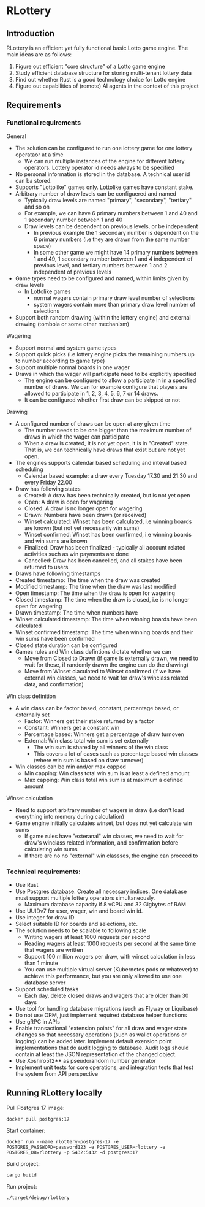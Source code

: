 # RLottery
## Introduction
RLottery is an efficient yet fully functional basic Lotto game engine. The main ideas are as follows:
1. Figure out efficient "core structure" of a Lotto game engine
2. Study efficient database structure for storing multi-tenant lottery data
3. Find out whether Rust is a good technology choice for Lotto engine
4. Figure out capabilities of (remote) AI agents in the context of this project
## Requirements
### Functional requirements
General
- The solution can be configured to run one lottery game for one lottery operataor at a time
  - We can run multiple instances of the engine for different lottery operators. Lottery operator id needs always to be specified
- No personal information is stored in the database. A technical user id can ba stored.
- Supports "Lottolike" games only. Lottolike games have constant stake.
- Arbitrary number of draw levels can be configuered and named
  - Typically draw levels are named "primary", "secondary", "tertiary" and so on
  - For example, we can have 6 primary numbers between 1 and 40 and 1 secondary number between 1 and 40
  - Draw levels can be dependent on previous levels, or be independent
    - In previous example the 1 secondary number is dependent on the 6 primary numbers (i.e they are drawn from the same number space)
    - In some other game we might have 14 primary numbers between 1 and 49, 1 secondary number between 1  and 4 independent of previous level, and tertiary numbers between 1 and 2 independent of previous levels
- Game types need to be configured and named, within limits given by draw levels
  - In Lottolike games
    - normal wagers contain primary draw level number of selections
    - system wagers contain more than primary draw level number of selections
- Support both random drawing (within the lottery engine) and external drawing (tombola or some other mechanism)

Wagering
- Support normal and system game types
- Support quick picks (i.e lottery engine picks the remaining numbers up to number according to game type)
- Support multiple normal boards in one wager
- Draws in which the wager will participate need to be explicitly specified
  - The engine can be configured to allow a participate in in a specified number of draws. We can for example configure that players are allowed to participate in 1, 2, 3, 4, 5, 6, 7 or 14 draws.
  - It can be configured whether first draw can be skipped or not

Drawing
- A configured number of draws can be open at any given time
  - The number needs to be one bigger than the maximum number of draws in which the wager can participate
  - When a draw is created, it is not yet open, it is in "Created" state. That is, we can technically have draws that exist but are not yet open.
- The engines supports calendar based scheduling and inteval based scheduling
  - Calendar based example: a draw every Tuesday 17.30 and 21.30 and every Friday 22.00
- Draw has following states
  - Created: A draw has been technically created, but is not yet open
  - Open: A draw is open for wagering
  - Closed: A draw is no longer open for wagering
  - Drawn: Numbers have been drawn (or received)
  - Winset calculated: Winset has been calculated, i.e winning boards are known (but not yet necessarily win sums)
  - Winset confirmed: Winset has been confirmed, i.e winning boards and win sums are known
  - Finalized: Draw has been finalized - typically all account related activities such as win payments are done
  - Cancelled: Draw has been cancelled, and all stakes have been returned to users
- Draws have following timestamps
 - Created timestamp: The time when the draw was created
 - Modified timestamp: The time when the draw was last modified
 - Open timestamp: The time when the draw is open for wagering
 - Closed timestamp: The time when the draw is closed, i.e is no longer open for wagering
 - Drawn timestamp: The time when numbers have
 - Winset calculated timestamp: The time when winning boards have been calculated
 - Winset confirmed timestamp: The time when winning boards and their win sums have been confirmed
- Closed state duration can be configured
- Games rules and Win class defintions dictate whether we can
  - Move from Closed to Drawn (if game is externally drawn, we need to wait for these, if randomly drawn the engine can do the drawing)
  - Move from Winset claculated to Winset confirmed (if we have external win classes, we need to wait for draw's winclass related data, and confirmation)

Win class definition
- A win class can be factor based, constant, percentage based, or externally set
  - Factor: Winners get their stake returned by a factor
  - Constant: Winners get a constant win
  - Percentage based: Winners get a percentage of draw turnoven
  - External: Win class total win sum is set externally
    - The win sum is shared by all winners of the win class
    - This covers a lot of cases such as percentage based win classes (where win sum is based on draw turnover)
- Win classes can be min and/or max capped
  - Min capping: Win class total win sum is at least a defined amount
  - Max capping: Win class total win sum is at maximum a defined amount

Winset calculation
- Need to support arbitrary number of wagers in draw (i.e don't load everything into memory during calculation)
- Game engine initially calculates winset, but does not yet calculate win sums
  - If game rules have "exteranal" win classes, we need to wait for draw's winclass related information, and confirmation before calculating win sums
  - If there are no no "external" win classses, the engine can proceed to 

### Technical requirements:
- Use Rust
- Use Postgres database. Create all necessary indices. One database must support multiple lottery operators simultaneously.
  - Maximum database capacity if 8 vCPU and 32 Gigbytes of RAM
- Use UUIDv7 for user, wager, win and board win id. 
- Use integer for draw ID
- Select suitable ID for boards and selections, etc.
- The solution needs to be scalable to following scale
  - Writing wagers at least 1000 requests per second
  - Reading wagers at least 1000 requests per second at the same time that wagers are written
  - Support 100 million wagers per draw, with winset calculation in less than 1 minute
  - You can use multiple virtual server (Kubernetes pods or whatever) to achieve this performance, but you are only allowed to use one database server
- Support scheduled tasks
  - Each day, delete closed draws and wagers that are older than 30 days
- Use  tool for handling database migrations (such as Flyway or Liquibase)
- Do not use ORM, just implement required database helper functions
- Use gRPC in APIs
- Enable transactional "extension points" for all draw and wager state changes so that necessary operations (such as wallet operations or logging) can be added later. Implement default exension point implementations that do audit logging to database. Audit logs should contain at least the JSON representation of the changed object.
- Use Xoshiro512** as pseudorandom number generator
- Implement unit tests for core operations, and integration tests that test the system from API perspective

## Running RLottery locally
Pull Postgres 17 image:
```
docker pull postgres:17
```
Start container:
```
docker run --name rlottery-postgres-17 -e POSTGRES_PASSWORD=password123 -e POSTGRES_USER=rlottery -e POSTGRES_DB=rlottery -p 5432:5432 -d postgres:17
```
Build project:
```
cargo build
```
Run project:
```
./target/debug/rlottery
```
